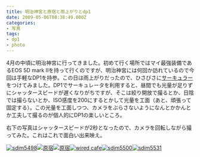 ```yaml
---
title: 明治神宮と原宿と雨上がりとdp1
date: 2009-05-06T08:38:49.000Z
categories:
- 写真
tags:
- dp1
- photo
---
```

4月の中頃に明治神宮に行ってきました。初めて行く場所ではマイ最強装備であるEOS 5D mark IIを持って行くのですが、明治神宮には何回か訪れているので今回は手軽なDP1を持参。この日は雨上がりだったので、ひさびさに[サーキュラー](http://www.amazon.co.jp/gp/product/B0017X6NN2?ie=UTF8&tag=yutakayamaguc-22&linkCode=xm2&camp=247&creativeASIN=B0017X6NN2)をつけてみました。DP1でサーキュレータを利用すると、昼間でも光量が足りずにシャッタースピードが遅くなりがちですが、そこは絞り開放で撮るとか、日陰では撮らないとか、ISO感度を200にするとかして光量を工面（あと、頑張って固定する）。この光量を工面しつつ、カメラをぶらさないようになんとかかんとか工夫して撮るのが個人的にDP1の楽しいところ。

<!-- more -->

右下の写真はシャッタースピードが2秒となったので、カメラを回転しながら撮ってみた。これはこれで面白い出来映え。

[![sdim5498](http://farm4.static.flickr.com/3409/3486164480_16260ffdbc_m.jpg)](http://farm4.static.flickr.com/3409/3486164480_16260ffdbc_b.jpg)[![原宿](http://farm4.static.flickr.com/3625/3489048676_c50c54e1b3_m.jpg)](http://farm4.static.flickr.com/3625/3489048676_c50c54e1b3_b.jpg)[![原宿](http://farm4.static.flickr.com/3316/3488234857_254e319576_m.jpg)](http://farm4.static.flickr.com/3316/3488234857_254e319576_b.jpg)[![wired cafe](http://farm4.static.flickr.com/3571/3489046714_f57d7658af_m.jpg)](http://farm4.static.flickr.com/3571/3489046714_f57d7658af_b.jpg)[![sdim5500](http://farm4.static.flickr.com/3380/3485349123_d3a5b44a88_m.jpg)](http://farm4.static.flickr.com/3380/3485349123_d3a5b44a88_b.jpg)[![sdim5531](http://farm4.static.flickr.com/3595/3486163578_9962fd25c3_m.jpg)](http://farm4.static.flickr.com/3595/3486163578_9962fd25c3_b.jpg)
